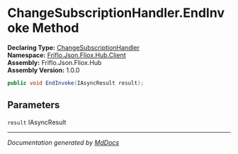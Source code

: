﻿<!--  
  <auto-generated>   
    The contents of this file were generated by a tool.  
    Changes to this file may be list if the file is regenerated  
  </auto-generated>   
-->

# ChangeSubscriptionHandler.EndInvoke Method

**Declaring Type:** [ChangeSubscriptionHandler](../index.md)  
**Namespace:** [Friflo.Json.Fliox.Hub.Client](../../index.md)  
**Assembly:** Friflo.Json.Fliox.Hub  
**Assembly Version:** 1.0.0

```csharp
public void EndInvoke(IAsyncResult result);
```

## Parameters

`result`  IAsyncResult

___

*Documentation generated by [MdDocs](https://github.com/ap0llo/mddocs)*
